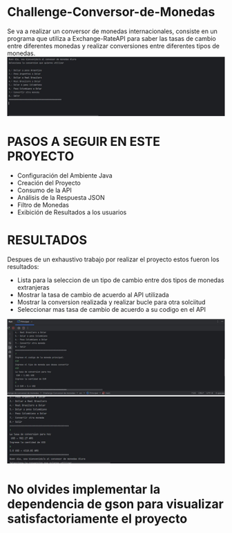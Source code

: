 # Challenge-Conversor-de-Monedas
Se va a realizar un conversor de monedas internacionales, consiste en un programa que utiliza a Exchange-RateAPI para saber las tasas de cambio entre diferentes monedas y realizar conversiones entre diferentes tipos de monedas.
<img src="https://github.com/DanielOrtz/Challenge-Conversor-de-Monedas/blob/0152357c3ef5fd2f28b3f5612bd045fe816b3a74/Inicio%20del%20challenge.JPG">
<h1>PASOS A SEGUIR EN ESTE PROYECTO</h1>
<ul>
  <li>Configuración del Ambiente Java</li>
  <li>Creación del Proyecto</li>
  <li>Consumo de la API</li>
  <li>Análisis de la Respuesta JSON</li>
  <li>Filtro de Monedas</li>
  <li>Exibición de Resultados a los usuarios</li>
  
</ul>

<h1>RESULTADOS</h1>
Despues de un exhaustivo trabajo por realizar el proyecto estos fueron los resultados:
<ul>
  <li>Lista para la seleccion de un tipo de cambio entre dos tipos de monedas extranjeras</li>
  <li>Mostrar la tasa de cambio de acuerdo al API utilizada</li>
  <li>Mostrar la conversion realizada y realizar bucle para otra solciitud</li>
  <li>Seleccionar mas tasa de cambio de acuerdo a su codigo en el API</li>
</ul>
<img src="https://github.com/DanielOrtz/Challenge-Conversor-de-Monedas/blob/767e10ae52da596a83171c1ed1997673aa992014/EJEMPLO%201.JPG">
<img src="https://github.com/DanielOrtz/Challenge-Conversor-de-Monedas/blob/767e10ae52da596a83171c1ed1997673aa992014/EJEMPLO%202.JPG">
<h1>No olvides implementar la dependencia de gson para visualizar satisfactoriamente el proyecto</h1>
